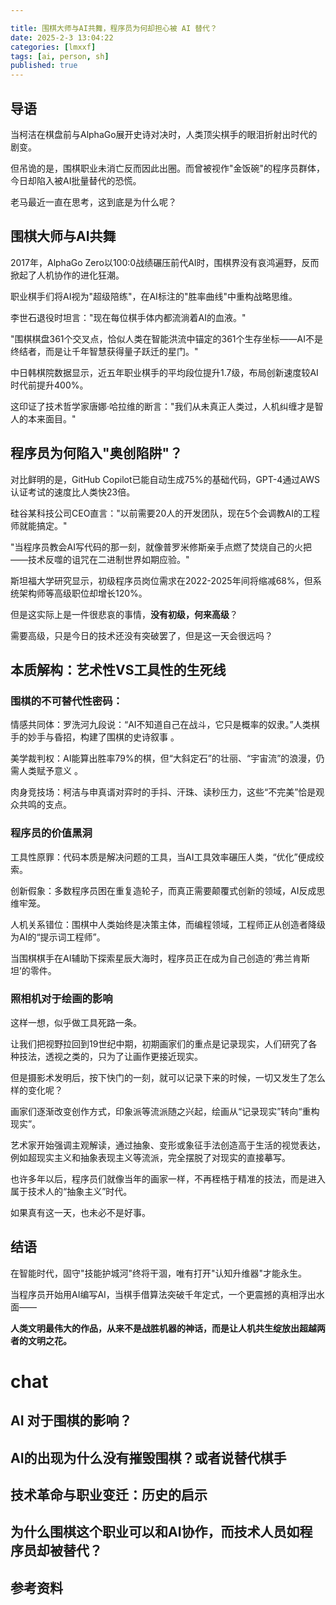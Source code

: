 ```yaml
---

title: 围棋大师与AI共舞，程序员为何却担心被 AI 替代？
date: 2025-2-3 13:04:22 
categories: [lmxxf]
tags: [ai, person, sh]
published: true
---
```



## 导语

当柯洁在棋盘前与AlphaGo展开史诗对决时，人类顶尖棋手的眼泪折射出时代的剧变。

但吊诡的是，围棋职业未消亡反而因此出圈。而曾被视作"金饭碗"的程序员群体，今日却陷入被AI批量替代的恐慌。

老马最近一直在思考，这到底是为什么呢？

## 围棋大师与AI共舞

2017年，AlphaGo Zero以100:0战绩碾压前代AI时，围棋界没有哀鸿遍野，反而掀起了人机协作的进化狂潮。

职业棋手们将AI视为"超级陪练"，在AI标注的"胜率曲线"中重构战略思维。

李世石退役时坦言："现在每位棋手体内都流淌着AI的血液。"

"围棋棋盘361个交叉点，恰似人类在智能洪流中锚定的361个生存坐标——AI不是终结者，而是让千年智慧获得量子跃迁的星门。"

中日韩棋院数据显示，近五年职业棋手的平均段位提升1.7级，布局创新速度较AI时代前提升400%。

这印证了技术哲学家唐娜·哈拉维的断言："我们从未真正人类过，人机纠缠才是智人的本来面目。"

## 程序员为何陷入"奥创陷阱"？

对比鲜明的是，GitHub Copilot已能自动生成75%的基础代码，GPT-4通过AWS认证考试的速度比人类快23倍。

硅谷某科技公司CEO直言："以前需要20人的开发团队，现在5个会调教AI的工程师就能搞定。"

"当程序员教会AI写代码的那一刻，就像普罗米修斯亲手点燃了焚烧自己的火把——技术反噬的诅咒在二进制世界如期应验。"

斯坦福大学研究显示，初级程序员岗位需求在2022-2025年间将缩减68%，但系统架构师等高级职位却增长120%。

但是这实际上是一件很悲哀的事情，**没有初级，何来高级**？

需要高级，只是今日的技术还没有突破罢了，但是这一天会很远吗？

## 本质解构：艺术性VS工具性的生死线

### 围棋的不可替代性密码：

情感共同体：罗洗河九段说：“AI不知道自己在战斗，它只是概率的奴隶。”人类棋手的妙手与昏招，构建了围棋的史诗叙事 。

美学裁判权：AI能算出胜率79%的棋，但“大斜定石”的壮丽、“宇宙流”的浪漫，仍需人类赋予意义 。

肉身竞技场：柯洁与申真谞对弈时的手抖、汗珠、读秒压力，这些“不完美”恰是观众共鸣的支点。

### 程序员的价值黑洞

工具性原罪：代码本质是解决问题的工具，当AI工具效率碾压人类，“优化”便成绞索。

创新假象：多数程序员困在重复造轮子，而真正需要颠覆式创新的领域，AI反成思维牢笼。

人机关系错位：围棋中人类始终是决策主体，而编程领域，工程师正从创造者降级为AI的“提示词工程师”。

当围棋棋手在AI辅助下探索星辰大海时，程序员正在成为自己创造的‘弗兰肯斯坦’的零件。

### 照相机对于绘画的影响

这样一想，似乎做工具死路一条。

让我们把视野拉回到19世纪中期，初期画家们的重点是记录现实，人们研究了各种技法，透视之类的，只为了让画作更接近现实。

但是摄影术发明后，按下快门的一刻，就可以记录下来的时候，一切又发生了怎么样的变化呢？

画家们逐渐改变创作方式，印象派等流派随之兴起，绘画从“记录现实”转向“重构现实”。

艺术家开始强调主观解读，通过抽象、变形或象征手法创造高于生活的视觉表达，例如超现实主义和抽象表现主义等流派，完全摆脱了对现实的直接摹写。

也许多年以后，程序员们就像当年的画家一样，不再桎梏于精准的技法，而是进入属于技术人的“抽象主义”时代。

如果真有这一天，也未必不是好事。

## 结语

在智能时代，固守"技能护城河"终将干涸，唯有打开"认知升维器"才能永生。

当程序员开始用AI编写AI，当棋手借算法突破千年定式，一个更震撼的真相浮出水面——  

**人类文明最伟大的作品，从来不是战胜机器的神话，而是让人机共生绽放出超越两者的文明之花。**


# chat

## AI 对于围棋的影响？


## AI的出现为什么没有摧毁围棋？或者说替代棋手

## 技术革命与职业变迁：历史的启示

## 为什么围棋这个职业可以和AI协作，而技术人员如程序员却被替代？

## 参考资料



